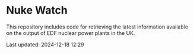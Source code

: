 # Nuke Watch

This repository includes code for retrieving the latest information available on the output of EDF nuclear power plants in the UK.

Last updated: 2024-12-18 12:29
